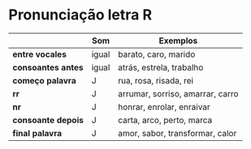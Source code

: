 # Pronunciação letra R

|                      | Som   | Exemplos                         |
| --                   | --    | --                               |
| **entre vocales**    | igual | barato, caro, marido             |
| **consoantes antes** | igual | atrás, estrela, trabalho         |
| **começo palavra**   | J     | rua, rosa, risada, rei           |
| **rr**               | J     | arrumar, sorriso, amarrar, carro |
| **nr**               | J     | honrar, enrolar, enraivar        |
| **consoante depois** | J     | carta, arco, perto, marca        |
| **final palavra**    | J     | amor, sabor, transformar, calor  |
